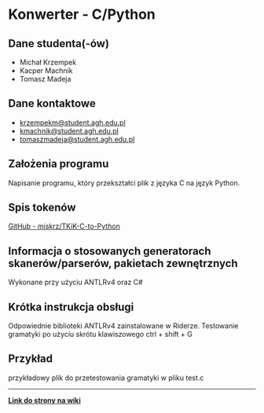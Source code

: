 # Konwerter - C/Python

## Dane studenta(-ów)
- Michał Krzempek
- Kacper Machnik
- Tomasz Madeja

## Dane kontaktowe
- krzempekm@student.agh.edu.pl
- kmachnik@student.agh.edu.pl
- tomaszmadeja@student.agh.edu.pl

## Założenia programu
Napisanie programu, który przekształci plik z języka C na język Python.

## Spis tokenów
[GitHub - miskrz/TKiK-C-to-Python](https://github.com/miskrz/TKiK-C-to-Python)

## Informacja o stosowanych generatorach skanerów/parserów, pakietach zewnętrznych
Wykonane przy użyciu ANTLRv4 oraz C#

## Krótka instrukcja obsługi
Odpowiednie biblioteki ANTLRv4 zainstalowane w Riderze.
Testowanie gramatyki po użyciu skrótu klawiszowego ctrl + shift + G

## Przykład
przykładowy plik do przetestowania gramatyki w pliku test.c

---

[**Link do strony na wiki**](https://home.agh.edu.pl/~jpi/dokuwiki/doku.php?id=dydaktyka:kompilatory:2024:projekty:temat6)
